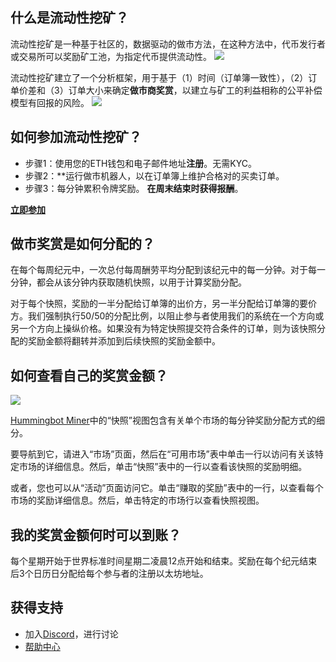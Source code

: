 ## 什么是流动性挖矿？

流动性挖矿是一种基于社区的，数据驱动的做市方法，在这种方法中，代币发行者或交易所可以奖励矿工池，为指定代币提供流动性。
![](https://miners.hummingbot.io/static/media/how-it-works.2fa7beff.png)

流动性挖矿建立了一个分析框架，用于基于（1）时间（订单簿一致性），（2）订单价差和（3）订单大小来确定**做市商奖赏**，以建立与矿工的利益相称的公平补偿模型有回报的风险。
![](https://docs.hummingbot.io/assets/img/mining-rewards-diagram.jpg)

## 如何参加流动性挖矿？

- 步骤1：使用您的ETH钱包和电子邮件地址**注册**。无需KYC。
- 步骤2：**运行做市机器人，以在订单簿上维护合格对的买卖订单。
- 步骤3：每分钟累积令牌奖励。 **在周末结束时获得报酬**。

**[立即参加](https://miners.hummingbot.io/)**

## 做市奖赏是如何分配的？

在每个每周纪元中，一次总付每周酬劳平均分配到该纪元中的每一分钟。对于每一分钟，都会从该分钟内获取随机快照，以用于计算奖励分配。

对于每个快照，奖励的一半分配给订单簿的出价方，另一半分配给订单簿的要价方。我们强制执行50/50的分配比例，以阻止参与者使用我们的系统在一个方向或另一个方向上操纵价格。如果没有为特定快照提交符合条件的订单，则为该快照分配的奖励金额将翻转并添加到后续快照的奖励金额中。

## 如何查看自己的奖赏金额？

![](https://docs.hummingbot.io/assets/img/miner-snapshot-view.png)

[Hummingbot Miner](https://miners.hummingbot.io/)中的“快照”视图包含有关单个市场的每分钟奖励分配方式的细分。

要导航到它，请进入“市场”页面，然后在“可用市场”表中单击一行以访问有关该特定市场的详细信息。然后，单击“快照”表中的一行以查看该快照的奖励明细。

或者，您也可以从“活动”页面访问它。单击“赚取的奖励”表中的一行，以查看每个市场的奖励详细信息。然后，单击特定的市场行以查看快照视图。

## 我的奖赏金额何时可以到账？

每个星期开始于世界标准时间星期二凌晨12点开始和结束。奖励在每个纪元结束后3个日历日分配给每个参与者的注册以太坊地址。

## 获得支持

- 加入[Discord](https://discord.hummingbot.io)，进行讨论
- [帮助中心](https://www.notion.so/hummingbot/Help-Center-aa042efc10a5494aa745576722c7924b)
